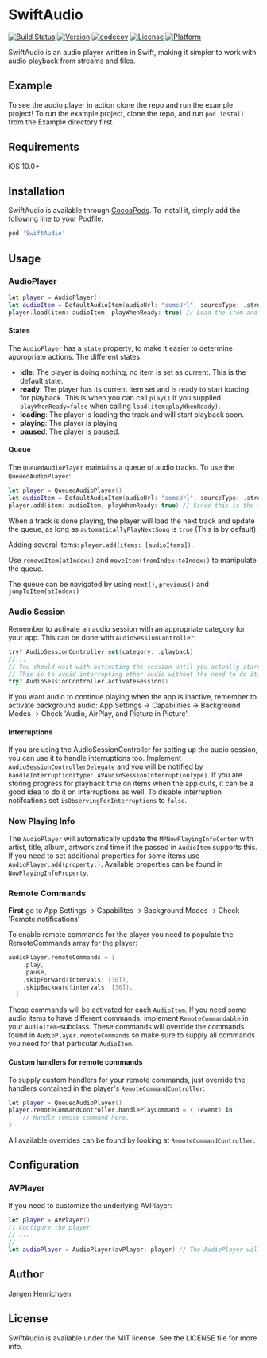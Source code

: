 # SwiftAudio

[![Build Status](https://travis-ci.org/jorgenhenrichsen/SwiftAudio.svg?branch=master)](https://travis-ci.org/jorgenhenrichsen/SwiftAudio)
[![Version](https://img.shields.io/cocoapods/v/SwiftAudio.svg?style=flat)](http://cocoapods.org/pods/SwiftAudio)
[![codecov](https://codecov.io/gh/jorgenhenrichsen/SwiftAudio/branch/master/graph/badge.svg)](https://codecov.io/gh/jorgenhenrichsen/SwiftAudio)
[![License](https://img.shields.io/cocoapods/l/SwiftAudio.svg?style=flat)](http://cocoapods.org/pods/SwiftAudio)
[![Platform](https://img.shields.io/cocoapods/p/SwiftAudio.svg?style=flat)](http://cocoapods.org/pods/SwiftAudio)

SwiftAudio is an audio player written in Swift, making it simpler to work with audio playback from streams and files.

## Example

To see the audio player in action clone the repo and run the example project!
To run the example project, clone the repo, and run `pod install` from the Example directory first.

## Requirements
iOS 10.0+

## Installation

SwiftAudio is available through [CocoaPods](http://cocoapods.org). To install
it, simply add the following line to your Podfile:

```ruby
pod 'SwiftAudio'
```

## Usage

### AudioPlayer
```swift
let player = AudioPlayer()
let audioItem = DefaultAudioItem(audioUrl: "someUrl", sourceType: .stream)
player.load(item: audioItem, playWhenReady: true) // Load the item and start playing when the player is ready.
```

#### States
The `AudioPlayer` has a `state` property, to make it easier to determine appropriate actions. The different states:
+ **idle**: The player is doing nothing, no item is set as current. This is the default state.
+ **ready**: The player has its current item set and is ready to start loading for playback. This is when you can call `play()` if you supplied `playWhenReady=false` when calling `load(item:playWhenReady)`.
+ **loading**: The player is loading the track and will start playback soon.
+ **playing**: The player is playing.
+ **paused**: The player is paused.

#### Queue
The `QueuedAudioPlayer` maintains a queue of audio tracks.
To use the `QueuedAudioPlayer`:
```swift
let player = QueuedAudioPlayer()
let audioItem = DefaultAudioItem(audioUrl: "someUrl", sourceType: .stream)
player.add(item: audioItem, playWhenReady: true) // Since this is the first item, we can supply playWhenReady = true to immidietaly starting playing when the item is loaded.
```

When a track is done playing, the player will load the next track and update the queue, as long as `automaticallyPlayNextSong` is `true` (This is by default).

Adding several items: `player.add(items: [audioItems])`.

Use `removeItem(atIndex:)` and `moveItem(fromIndex:toIndex:)` to manipulate the queue.

The queue can be navigated by using `next()`, `previous()` and `jumpToItem(atIndex:)`

### Audio Session
Remember to activate an audio session with an appropriate category for your app. This can be done with `AudioSessionController`:
```swift
try? AudioSessionController.set(category: .playback)
//...
// You should wait with activating the session until you actually start playback of audio.
// This is to avoid interrupting other audio without the need to do it.
try? AudioSessionController.activateSession()
```

If you want audio to continue playing when the app is inactive, remember to activate background audio:
App Settings -> Capabilities -> Background Modes -> Check 'Audio, AirPlay, and Picture in Picture'.

#### Interruptions
If you are using the AudioSessionController for setting up the audio session, you can use it to handle interruptions too.
Implement `AudioSessionControllerDelegate` and you will be notified by `handleInterruption(type: AVAudioSessionInterruptionType)`.
If you are storing progress for playback time on items when the app quits, it can be a good idea to do it on interruptions as well.
To disable interruption notifcations set `isObservingForInterruptions` to `false`.

### Now Playing Info
The `AudioPlayer` will automatically update the `MPNowPlayingInfoCenter` with artist, title, album, artwork and time if the passed in `AudioItem` supports this.
If you need to set additional properties for some items use `AudioPlayer.add(property:)`. Available properties can be found in `NowPlayingInfoProperty`.

### Remote Commands
**First** go to App Settings -> Capabilites -> Background Modes -> Check 'Remote notifications'

To enable remote commands for the player you need to populate the RemoteCommands array for the player:
```swift
audioPlayer.remoteCommands = [
    .play,
    .pause,
    .skipForward(intervals: [30]),
    .skipBackward(intervals: [30]),
  ]
```
These commands will be activated for each `AudioItem`. If you need some audio items to have different commands, implement `RemoteCommandable` in your `AudioItem`-subclass. These commands will override the commands found in `AudioPlayer.remoteCommands` so make sure to supply all commands you need for that particular `AudioItem`.



#### Custom handlers for remote commands
To supply custom handlers for your remote commands, just override the handlers contained in the player's `RemoteCommandController`:
```swift
let player = QueuedAudioPlayer()
player.remoteCommandController.handlePlayCommand = { (event) in
    // Handle remote command here.
}
```
All available overrides can be found by looking at `RemoteCommandController`.


## Configuration

### AVPlayer
If you need to customize the underlying AVPlayer:
```swift
let player = AVPlayer()
// Configure the player
// ...
//
let audioPlayer = AudioPlayer(avPlayer: player) // The AudioPlayer will then use your custom AVPlayer instance.
```

## Author

Jørgen Henrichsen

## License

SwiftAudio is available under the MIT license. See the LICENSE file for more info.
